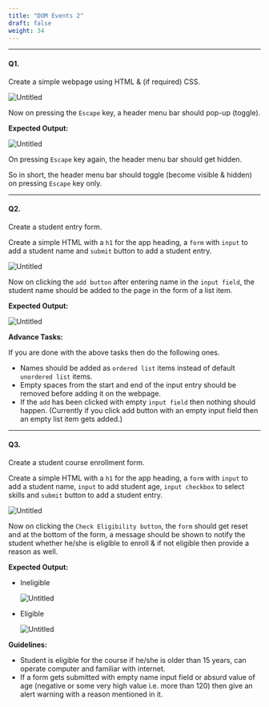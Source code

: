 ```yaml
---
title: "DOM Events 2"
draft: false
weight: 34
---
```


---

#### Q1.

Create a simple webpage using HTML & (if required) CSS.

![Untitled](../../../../images/exercises/dom-events2/6.png)

Now on pressing the `Escape` key, a header menu bar should pop-up (toggle).

**Expected Output:**

![Untitled](../../../../images/exercises/dom-events2/7.png)

On pressing `Escape` key again, the header menu bar should get hidden.

So in short, the header menu bar should toggle (become visible & hidden) on pressing `Escape` key only.

---

#### Q2.

Create a student entry form.

Create a simple HTML with a `h1` for the app heading, a `form` with `input` to add a student name and `submit` button to add a student entry.

![Untitled](../../../../images/exercises/dom-events2/1.png)

Now on clicking the `add button` after entering name in the `input field`, the student name should be added to the page in the form of a list item.

**Expected Output:**

![Untitled](../../../../images/exercises/dom-events2/2.png)

**Advance Tasks:** 

If you are done with the above tasks then do the following ones.

- Names should be added as `ordered list` items instead of default `unordered list` items.
- Empty spaces from the start and end of the input entry should be removed before adding it on the webpage.
- If the `add` has been clicked with empty `input field` then nothing should happen. (Currently if you click add button with an empty input field then an empty list item gets added.)

---

#### Q3.

Create a student course enrollment form.

Create a simple HTML with a `h1` for the app heading, a `form` with `input` to add a student name, `input` to add student age, `input checkbox` to select skills and `submit` button to add a student entry.

![Untitled](../../../../images/exercises/dom-events2/3.png)

Now on clicking the `Check Eligibility button`, the `form` should get reset and at the bottom of the form, a message should be shown to notify the student whether he/she is eligible to enroll & if not eligible then provide a reason as well.

**Expected Output:**

- Ineligible

    ![Untitled](../../../../images/exercises/dom-events2/4.png)

- Eligible

    ![Untitled](../../../../images/exercises/dom-events2/5.png)

**Guidelines:**

- Student is eligible for the course if he/she is older than 15 years, can operate computer and familiar with internet.
- If a form gets submitted with empty name input field or absurd value of age (negative or some very high value i.e. more than 120) then give an alert
warning with a reason mentioned in it.
